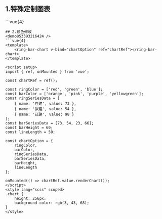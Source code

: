 ## 1.特殊定制图表
<demo29280decc7e4 />
```vue{4}
<template>
    <ring-bar-chart v-bind="chartOption" ref="chartRef"></ring-bar-chart>
</template>

<script setup>
import { ref, onMounted } from 'vue';

const chartRef = ref();

const ringSeriesData = [
    { name: '在建', value: 73 },
    { name: '拟建', value: 54 },
    { name: '已建', value: 98 }
];
const barSeriesData = [73, 54];

const chartOption = {
    ringSeriesData,
    barSeriesData
};

onMounted(() => chartRef.value.renderChart());
</script>
<style lang="scss" scoped>
.chart {
    height: 256px;
    background-color: rgb(3, 43, 68);
}
</style>
```
## 2.颜色修改
<demo853393216424 />
```vue{4}
<template>
    <ring-bar-chart v-bind="chartOption" ref="chartRef"></ring-bar-chart>
</template>

<script setup>
import { ref, onMounted } from 'vue';

const chartRef = ref();

const ringColor = ['red', 'green', 'blue'];
const barColor = ['orange', 'pink', 'purple', 'yellowgreen'];
const ringSeriesData = [
    { name: '在建', value: 73 },
    { name: '拟建', value: 54 },
    { name: '已建', value: 98 }
];
const barSeriesData = [73, 54, 23, 66];
const barHeight = 60;
const lineLength = 50;

const chartOption = {
    ringColor,
    barColor,
    ringSeriesData,
    barSeriesData,
    barHeight,
    lineLength
};

onMounted(() => chartRef.value.renderChart());
</script>
<style lang="scss" scoped>
.chart {
    height: 256px;
    background-color: rgb(3, 43, 68);
}
</style>
```
<script setup>
import demo29280decc7e4 from '../../document/ringBarChart/1.特殊定制图表.vue'
import demo853393216424 from '../../document/ringBarChart/2.颜色修改.vue'
</script>